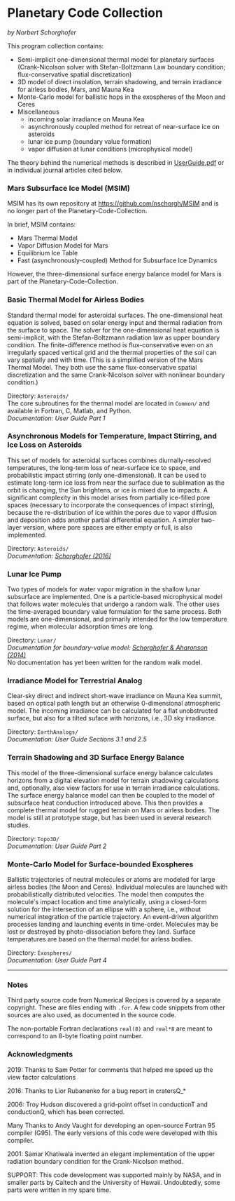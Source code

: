 Planetary Code Collection
=========================

*by Norbert Schorghofer*


This program collection contains:

* Semi-implicit one-dimensional thermal model for planetary surfaces (Crank-Nicolson solver with Stefan-Boltzmann Law boundary condition; flux-conservative spatial discretization)  
* 3D model of direct insolation, terrain shadowing, and terrain irradiance for airless bodies, Mars, and Mauna Kea  
* Monte-Carlo model for ballistic hops in the exospheres of the Moon and Ceres
* Miscellaneous
  * incoming solar irradiance on Mauna Kea
  * asynchronously coupled method for retreat of near-surface ice on asteroids
  * lunar ice pump (boundary value formation) 
  * vapor diffusion at lunar conditions (microphysical model)  


The theory behind the numerical methods is described in [UserGuide.pdf](./UserGuide.pdf) or in individual journal articles cited below.


### Mars Subsurface Ice Model (MSIM)

MSIM has its own repository at https://github.com/nschorgh/MSIM and is no longer part of the Planetary-Code-Collection. 

In brief, MSIM contains:

* Mars Thermal Model
* Vapor Diffusion Model for Mars
* Equilibrium Ice Table
* Fast (asynchronously-coupled) Method for Subsurface Ice Dynamics

However, the three-dimensional surface energy balance model for Mars is part of the Planetary-Code-Collection.


### Basic Thermal Model for Airless Bodies

Standard thermal model for asteroidal surfaces. The one-dimensional heat equation is solved, based on solar energy input and thermal radiation from the surface to space.  The solver for the one-dimensional heat equation is semi-implicit, with the Stefan-Boltzmann radiation law as upper boundary condition.  The finite-difference method is flux-conservative even on an irregularly spaced vertical grid and the thermal properties of the soil can vary spatially and with time.  (This is a simplified version of the Mars Thermal Model. They both use the same flux-conservative spatial discretization and the same Crank-Nicolson solver with nonlinear boundary condition.)  

Directory: `Asteroids/`  
The core subroutines for the thermal model are located in `Common/` and available in Fortran, C, Matlab, and Python.  
*Documentation: User Guide Part 1*  


### Asynchronous Models for Temperature, Impact Stirring, and Ice Loss on Asteroids

This set of models for asteroidal surfaces combines diurnally-resolved temperatures, the long-term loss of near-surface ice to space, and probabilistic impact stirring (only one-dimensional). It can be used to estimate long-term ice loss from near the surface due to sublimation as the orbit is changing, the Sun brightens, or ice is mixed due to impacts. 
A significant complexity in this model arises from partially ice-filled pore spaces (necessary to incorporate the consequences of impact stirring), because the re-distribution of ice within the pores due to vapor diffusion and deposition adds another partial differential equation. A simpler two-layer version, where pore spaces are either empty or full, is also implemented.  

Directory: `Asteroids/`  
*Documentation: [Schorghofer (2016)](https://doi.org/10.1016/j.icarus.2016.04.037)*  


### Lunar Ice Pump

Two types of models for water vapor migration in the shallow lunar subsurface are implemented. One is a particle-based microphysical model that follows water molecules that undergo a random walk. The other uses the time-averaged boundary value formulation for the same process. Both models are one-dimensional, and primarily intended for the low temperature regime, when molecular adsorption times are long.

Directory: `Lunar/`  
*Documentation for boundary-value model: [Schorghofer & Aharonson (2014)](https://doi.org/10.1088/0004-637X/788/2/169)*  
No documentation has yet been written for the random walk model.  


### Irradiance Model for Terrestrial Analog

Clear-sky direct and indirect short-wave irradiance on Mauna Kea summit, based on optical path length but an otherwise 0-dimensional atmospheric model.
The incoming irradiance can be calculated for a flat unobstructed surface, but also for a tilted suface with horizons, i.e., 3D sky irradiance.  

Directory: `EarthAnalogs/`  
*Documentation: User Guide Sections 3.1 and 2.5*  


### Terrain Shadowing and 3D Surface Energy Balance

This model of the three-dimensional surface energy balance calculates horizons from a digital elevation model for terrain shadowing calculations and, optionally, also view factors for use in terrain irradiance calculations. The surface energy balance model can then be coupled to the model of subsurface heat conduction introduced above. This then provides a complete thermal model for  rugged terrain on Mars or airless bodies. The model is still at prototype stage, but has been used in several research studies.

Directory: `Topo3D/`  
*Documentation: User Guide Part 2*  


### Monte-Carlo Model for Surface-bounded Exospheres

Ballistic trajectories of neutral molecules or atoms are modeled for large airless bodies (the Moon and Ceres).  Individual molecules are launched with probabilistically distributed velocities. The model then computes the molecule's impact location and time analytically, using a closed-form solution for the intersection of an ellipse with a sphere, i.e., without numerical integration of the particle trajectory.
An event-driven algorithm processes landing and launching events in time-order.
Molecules may be lost or destroyed by photo-dissociation before they land.
Surface temperatures are based on the thermal model for airless bodies.  

Directory: `Exospheres/`  
*Documentation: User Guide Part 4*  


---

### Notes

Third party source code from Numerical Recipes is covered by a separate copyright. These are files ending with `.for`.  A few code snippets from other sources are also used, as documented in the source code.  


The non-portable Fortran declarations `real(8)` and `real*8` are meant to correspond to an 8-byte floating point number.


### Acknowledgments

2019: Thanks to Sam Potter for comments that helped me speed up the view factor calculations  

2016: Thanks to Lior Rubanenko for a bug report in cratersQ_*

2006: Troy Hudson discovered a grid-point offset in conductionT and conductionQ, which has been corrected.

Many Thanks to Andy Vaught for developing an open-source Fortran 95 compiler (G95).  The early versions of this code were developed with this compiler.

2001: Samar Khatiwala invented an elegant implementation of the upper radiation boundary condition for the Crank-Nicolson method.

SUPPORT: This code development was supported mainly by NASA, and in smaller parts by Caltech and the University of Hawaii. Undoubtedly, some parts were written in my spare time.

